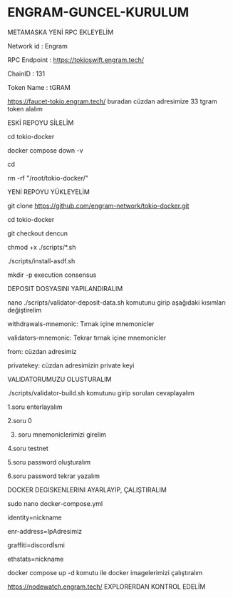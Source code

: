 # ENGRAM-GUNCEL-KURULUM


METAMASKA YENİ RPC EKLEYELİM

Network id : Engram

RPC Endpoint : https://tokioswift.engram.tech/

ChainID : 131

Token Name : tGRAM



https://faucet-tokio.engram.tech/   buradan cüzdan adresimize 33 tgram token alalım


ESKİ REPOYU SİLELİM


cd tokio-docker

docker compose down -v

cd

rm -rf "/root/tokio-docker/"


YENİ REPOYU YÜKLEYELİM


git clone https://github.com/engram-network/tokio-docker.git 

cd tokio-docker

git checkout dencun

chmod +x ./scripts/*.sh

./scripts/install-asdf.sh

mkdir -p execution consensus


DEPOSIT DOSYASINI YAPILANDIRALIM

nano ./scripts/validator-deposit-data.sh komutunu girip aşağıdaki kısımları değiştirelim


withdrawals-mnemonic: Tırnak içine mnemonicler

validators-mnemonic: Tekrar tırnak içine mnemonicler

from: cüzdan adresimiz

privatekey: cüzdan adresimizin private keyi


VALIDATORUMUZU OLUSTURALIM


./scripts/validator-build.sh komutunu girip soruları cevaplayalım


1.soru enterlayalım

2.soru 0

3. soru mnemoniclerimizi girelim

4.soru testnet

5.soru password oluşturalım

6.soru password tekrar yazalım


DOCKER DEGISKENLERINI AYARLAYIP, ÇALIŞTIRALIM


sudo nano docker-compose.yml

identity=nickname

enr-address=IpAdresimiz

graffiti=discordİsmi

ethstats=nickname


docker compose up -d komutu ile docker imagelerimizi çalıştıralım


https://nodewatch.engram.tech/ EXPLORERDAN KONTROL EDELİM



